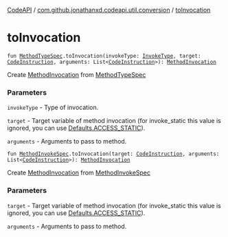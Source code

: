 [CodeAPI](../index.md) / [com.github.jonathanxd.codeapi.util.conversion](index.md) / [toInvocation](.)

# toInvocation

`fun `[`MethodTypeSpec`](../com.github.jonathanxd.codeapi.common/-method-type-spec/index.md)`.toInvocation(invokeType: `[`InvokeType`](../com.github.jonathanxd.codeapi.base/-invoke-type/index.md)`, target: `[`CodeInstruction`](../com.github.jonathanxd.codeapi/-code-instruction.md)`, arguments: List<`[`CodeInstruction`](../com.github.jonathanxd.codeapi/-code-instruction.md)`>): `[`MethodInvocation`](../com.github.jonathanxd.codeapi.base/-method-invocation/index.md)

Create [MethodInvocation](../com.github.jonathanxd.codeapi.base/-method-invocation/index.md) from [MethodTypeSpec](../com.github.jonathanxd.codeapi.common/-method-type-spec/index.md)

### Parameters

`invokeType` - Type of invocation.

`target` - Target variable of method invocation (for invoke_static this value is ignored, you can use [Defaults.ACCESS_STATIC](../com.github.jonathanxd.codeapi/-defaults/-a-c-c-e-s-s_-s-t-a-t-i-c.md)).

`arguments` - Arguments to pass to method.

`fun `[`MethodInvokeSpec`](../com.github.jonathanxd.codeapi.common/-method-invoke-spec/index.md)`.toInvocation(target: `[`CodeInstruction`](../com.github.jonathanxd.codeapi/-code-instruction.md)`, arguments: List<`[`CodeInstruction`](../com.github.jonathanxd.codeapi/-code-instruction.md)`>): `[`MethodInvocation`](../com.github.jonathanxd.codeapi.base/-method-invocation/index.md)

Create [MethodInvocation](../com.github.jonathanxd.codeapi.base/-method-invocation/index.md) from [MethodInvokeSpec](../com.github.jonathanxd.codeapi.common/-method-invoke-spec/index.md)

### Parameters

`target` - Target variable of method invocation (for invoke_static this value is ignored, you can use [Defaults.ACCESS_STATIC](../com.github.jonathanxd.codeapi/-defaults/-a-c-c-e-s-s_-s-t-a-t-i-c.md)).

`arguments` - Arguments to pass to method.